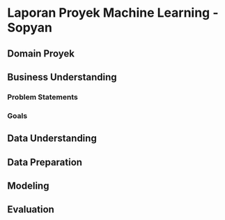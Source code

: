 # Laporan Proyek Machine Learning - Sopyan

## Domain Proyek

## Business Understanding

### Problem Statements

### Goals

## Data Understanding

## Data Preparation

## Modeling

## Evaluation



